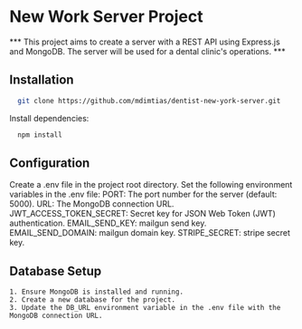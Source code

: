 # New Work Server Project
*** This project aims to create a server with a REST API using Express.js and MongoDB. The server will be used for a dental clinic's operations. ***

## Installation
```bash
  git clone https://github.com/mdimtias/dentist-new-york-server.git

```
Install dependencies:
```bash
  npm install 
```

## Configuration
Create a .env file in the project root directory.
Set the following environment variables in the .env file:
PORT: The port number for the server (default: 5000).
URL: The MongoDB connection URL.
JWT_ACCESS_TOKEN_SECRET: Secret key for JSON Web Token (JWT) authentication.
EMAIL_SEND_KEY: mailgun send key. 
EMAIL_SEND_DOMAIN: mailgun domain key.
STRIPE_SECRET: stripe secret key. 

## Database Setup
    1. Ensure MongoDB is installed and running.
    2. Create a new database for the project.
    3. Update the DB_URL environment variable in the .env file with the MongoDB connection URL.
  

